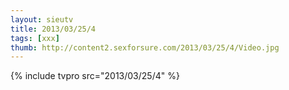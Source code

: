 ```yaml
--- 
layout: sieutv
title: 2013/03/25/4
tags: [xxx]
thumb: http://content2.sexforsure.com/2013/03/25/4/Video.jpg
---
```

{% include tvpro src="2013/03/25/4" %} 
